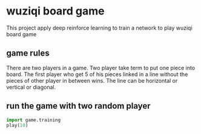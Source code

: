 # wuziqi board game
   This project apply deep reinforce learning to train a network to play wuziqi board game

## game rules
   There are two players in a game. Two player take term to put one piece into board. The first player who get 5 of his 
   pieces linked in a line without the pieces of other player in between wins. The line can be horizontal or vertical or
   diagonal.
   
## run the game with two random player
```python
import game.training
play(10)
```
   